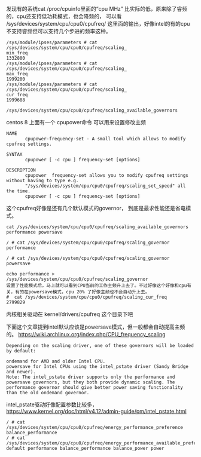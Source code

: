 发现有的系统cat /proc/cpuinfo里面的“cpu MHz” 比实际的低，原来除了睿频的，cpu还支持低功耗模式，也会降频的，
可以看 /sys/devices/system/cpu/cpu0/cpufreq/ 这里面的输出，好像intel的有的cpu不支持睿频但可以支持几个步进的频率这种。

```text
/sys/module/ipses/parameters # cat /sys/devices/system/cpu/cpu0/cpufreq/scaling_
min_freq 
1332800
/sys/module/ipses/parameters # cat /sys/devices/system/cpu/cpu0/cpufreq/scaling_
max_freq 
1999200
/sys/module/ipses/parameters # cat /sys/devices/system/cpu/cpu0/cpufreq/scaling_
cur_freq 
1999688

/sys/devices/system/cpu/cpu0/cpufreq/scaling_available_governors
```

centos 8 上面有一个 cpupower命令 可以用来设置修改主频
```text
NAME
       cpupower-frequency-set - A small tool which allows to modify cpufreq settings.

SYNTAX
       cpupower [ -c cpu ] frequency-set [options]

DESCRIPTION
       cpupower  frequency-set allows you to modify cpufreq settings without having to type e.g.
       "/sys/devices/system/cpu/cpu0/cpufreq/scaling_set_speed" all the time.
       cpupower [ -c cpu ] frequency-set [options]

```

这个cpufreq好像是还有几个默认模式的governor， 到底是最求性能还是省电模式。

```text
cat /sys/devices/system/cpu/cpu0/cpufreq/scaling_available_governors 
performance powersave

/ # cat /sys/devices/system/cpu/cpu0/cpufreq/scaling_governor
performance

/ # cat /sys/devices/system/cpu/cpu0/cpufreq/scaling_governor
powersave

echo performance > /sys/devices/system/cpu/cpu0/cpufreq/scaling_governor
设置了性能模式后，马上就可以看到CPU当前的工作主频升上去了。不过好像这个好像和cpu有关，有的在powersave模式，cpu 20% 了好像主频也不会自动升上去。
#  cat /sys/devices/system/cpu/cpu0/cpufreq/scaling_cur_freq
2799829
```

内核相关驱动在 kernel/drivers/cpufreq 这个目录下吧


下面这个文章提到intel默认应该是powersave模式，但一般都会自动提高主频的。
https://wiki.archlinux.org/index.php/CPU_frequency_scaling
```text
Depending on the scaling driver, one of these governors will be loaded by default:

ondemand for AMD and older Intel CPU.
powersave for Intel CPUs using the intel_pstate driver (Sandy Bridge and newer).
Note: The intel_pstate driver supports only the performance and powersave governors, but they both provide dynamic scaling. The performance governor should give better power saving functionality than the old ondemand governor.
```


intel_pstate驱动好像配置参数比较多，
https://www.kernel.org/doc/html/v4.12/admin-guide/pm/intel_pstate.html
```text
/ # cat /sys/devices/system/cpu/cpu0/cpufreq/energy_performance_preference 
balance_performance
/ # cat /sys/devices/system/cpu/cpu0/cpufreq/energy_performance_available_preferences
default performance balance_performance balance_power power 
```
